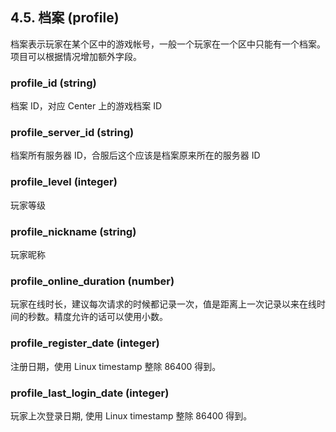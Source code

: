 ## 4.5. 档案 (profile)

档案表示玩家在某个区中的游戏帐号，一般一个玩家在一个区中只能有一个档案。项目可以根据情况增加额外字段。

### profile\_id (string)

档案 ID，对应 Center 上的游戏档案 ID

### profile\_server\_id (string)

档案所有服务器 ID，合服后这个应该是档案原来所在的服务器 ID

### profile\_level (integer)

玩家等级

### profile\_nickname (string)

玩家昵称

### profile\_online\_duration (number)

玩家在线时长，建议每次请求的时候都记录一次，值是距离上一次记录以来在线时间的秒数。精度允许的话可以使用小数。

### profile\_register\_date (integer)

注册日期，使用 Linux timestamp 整除 86400 得到。

### profile\_last\_login\_date (integer)

玩家上次登录日期, 使用 Linux timestamp 整除 86400 得到。
